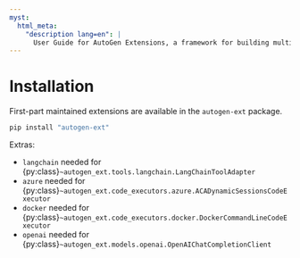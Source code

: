 ```yaml
---
myst:
  html_meta:
    "description lang=en": |
      User Guide for AutoGen Extensions, a framework for building multi-agent applications with AI agents.
---
```


# Installation

First-part maintained extensions are available in the `autogen-ext` package.

```sh
pip install "autogen-ext"
```

Extras:

- `langchain` needed for {py:class}`~autogen_ext.tools.langchain.LangChainToolAdapter`
- `azure` needed for {py:class}`~autogen_ext.code_executors.azure.ACADynamicSessionsCodeExecutor`
- `docker` needed for {py:class}`~autogen_ext.code_executors.docker.DockerCommandLineCodeExecutor`
- `openai` needed for {py:class}`~autogen_ext.models.openai.OpenAIChatCompletionClient`
